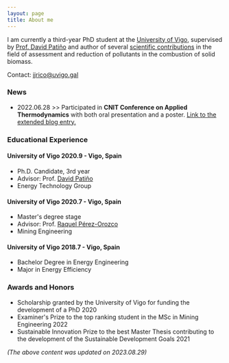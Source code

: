 ```yaml
---
layout: page
title: About me 
---
```


I am currently a third-year PhD student at the [University of Vigo](http://uvigo.gal), supervised by [Prof. David Patiño]( https://bidi.uvigo.es/en/researcher/david-patino-vilas) and author of several [scientific contributions](https://www.scopus.com/authid/detail.uri?authorId=57219402319) in the field of assessment and reduction of pollutants in the combustion of solid biomass. 

Contact: jjrico@uvigo.gal

### News
- 2022.06.28 >> Participated in __CNIT Conference on Applied Thermodynamics__ with both oral presentation and a poster. [Link to the extended blog entry.](https://jjrico.net/2022/06/CNIT)


### Educational Experience
#### __University of Vigo__ 2020.9 - Vigo, Spain
- Ph.D. Candidate, 3rd year
- Advisor: Prof. [David Patiño](https://www.scopus.com/authid/detail.uri?authorId=23091574100)
- Energy Technology Group

#### __University of Vigo__ 2020.7 - Vigo, Spain
- Master's degree stage                                                    
- Advisor: Prof. [Raquel Pérez-Orozco](https://www.scopus.com/authid/detail.uri?authorId=57196054251)
- Mining Engineering

#### __University of Vigo__ 2018.7 - Vigo, Spain
- Bachelor Degree in Energy Engineering
- Major in Energy Efficiency


### Awards and Honors
- Scholarship granted by the University of Vigo for funding the development of a PhD 2020
- Examiner's Prize to the top ranking student in the MSc in Mining Engineering 2022
- Sustainable Innovation Prize to the best Master Thesis contributing to the development of the Sustainable Development Goals 2021


_(The above content was updated on 2023.08.29)_


